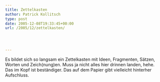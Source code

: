 ```yaml
---
title: Zettelkasten
author: Patrick Kollitsch
type: post
date: 2005-12-08T19:33:45+00:00
url: /2005/12/zettelkasten/




---
```

Es bildet sich so langsam ein Zettelkasten mit Ideen, Fragmenten, S&auml;tzen, Worten und Zeich(nung)en. Muss ja nicht alles hier drinnen landen, hehe. Das im Kopf ist best&auml;ndiger. Das auf dem Papier gibt vielleicht hinterher Aufschluss.